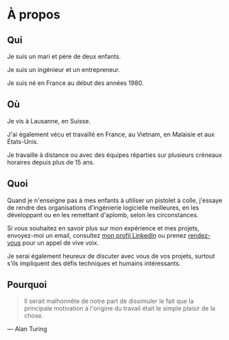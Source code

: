 # À propos

## Qui

Je suis un mari et père de deux enfants.

Je suis un ingénieur et un entrepreneur.

Je suis né en France au début des années 1980.

## Où
Je vis à Lausanne, en Suisse.

J'ai également vécu et travaillé en France, au Vietnam, en Malaisie et aux États-Unis.

Je travaille à distance ou avec des équipes réparties sur plusieurs créneaux horaires depuis plus de 15 ans.

## Quoi
Quand je n'enseigne pas à mes enfants à utiliser un pistolet à colle, j'essaye de rendre des organisations d'ingénierie logicielle meilleures, en les développant ou en les remettant d'aplomb, selon les circonstances.

Si vous souhaitez en savoir plus sur mon expérience et mes projets, envoyez-moi un email, consultez [mon profil LinkedIn](cv) ou prenez [rendez-vous](cal) pour un appel de vive voix.

Je serai également heureux de discuter avec vous de vos projets, surtout s'ils impliquent des défis techniques et humains intéressants.

## Pourquoi
> Il serait malhonnête de notre part de dissimuler le fait que la principale motivation à l'origine du travail était le simple plaisir de la chose.

― Alan Turing
